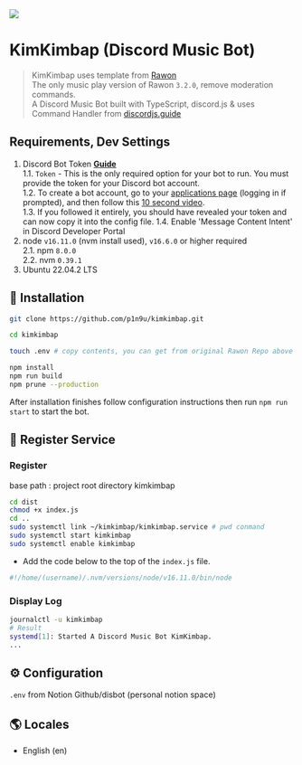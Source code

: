 <img src="https://badgen.net/badge/icon/typescript?icon=typescript&label">

# KimKimbap (Discord Music Bot)

> KimKimbap uses template from [Rawon](https://github.com/Clytage/rawon)   
> The only music play version of Rawon `3.2.0`, remove moderation commands.   
> A Discord Music Bot built with TypeScript, discord.js & uses Command Handler from [discordjs.guide](https://discordjs.guide)

## Requirements, Dev Settings

1. Discord Bot Token **[Guide](https://discordjs.guide/preparations/setting-up-a-bot-application.html#creating-your-bot)**  
   1.1. `Token` - This is the only required option for your bot to run. You must provide the token for your Discord bot account.   
   1.2. To create a bot account, go to your [applications page](https://discordapp.com/developers/applications/me) (logging in if prompted), and then follow this [10 second video](https://drive.google.com/file/d/1wZG_TBVfjQfj0CEYaRTzS60D-cbfeeYZ/view).   
   1.3. If you followed it entirely, you should have revealed your token and can now copy it into the config file.
   1.4. Enable 'Message Content Intent' in Discord Developer Portal
2. node `v16.11.0` (nvm install used), `v16.6.0` or higher required   
   2.1. npm `8.0.0`   
   2.2. nvm `0.39.1`
3. Ubuntu 22.04.2 LTS

## 🚀 Installation

```bash
git clone https://github.com/p1n9u/kimkimbap.git

cd kimkimbap

touch .env # copy contents, you can get from original Rawon Repo above link.

npm install
npm run build
npm prune --production
```
After installation finishes follow configuration instructions then run `npm run start` to start the bot.

## 📝 Register Service

### Register 

base path : project root directory kimkimbap
```bash
cd dist
chmod +x index.js
cd ..
sudo systemctl link ~/kimkimbap/kimkimbap.service # pwd conmand
sudo systemctl start kimkimbap
sudo systemctl enable kimkimbap
```
- Add the code below to the top of the `index.js` file.
```jsx
#!/home/(username)/.nvm/versions/node/v16.11.0/bin/node
```

### Display Log
```bash
journalctl -u kimkimbap
# Result
systemd[1]: Started A Discord Music Bot KimKimbap.
...
```

## ⚙️ Configuration

`.env` from Notion Github/disbot (personal notion space)

## 🌎 Locales

- English (en)
